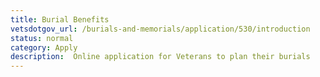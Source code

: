```yaml
---
title: Burial Benefits
vetsdotgov_url: /burials-and-memorials/application/530/introduction
status: normal
category: Apply
description:  Online application for Veterans to plan their burials
---
```

